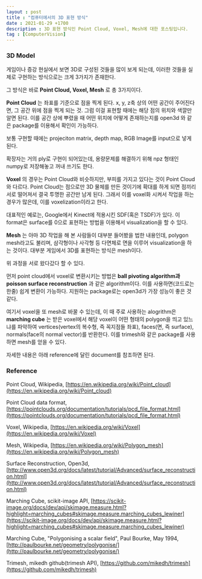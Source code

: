 ```yaml
---
layout : post
title : "컴퓨터에서의 3D 표현 방식"
date : 2021-01-29 +1700
description : 3D 표현 방식인 Point Cloud, Voxel, Mesh에 대한 포스팅입니다.
tag : [ComputerVision]
---
```


### 3D Model



 게임이나 증강 현실에서 보면 3D로 구성된 것들을 많이 보게 되는데, 이러한 것들을 실제로 구현하는 방식으로는 크게 3가지가 존재한다.

 그 방식은 바로 __Point Cloud, Voxel, Mesh__ 로 총 3가지이다.



 __Point Cloud__ 는 좌표를 기준으로 점을 찍게 된다. x, y, z축 상의 어떤 공간이 주어진다면, 그 공간 위에 점을 찍게 되는 것. 그럼 이걸 표현할 때에는 해당 점의 위치와 색깔만 알면 된다. 이를 공간 상에 뿌렸을 때 어떤 위치에 어떻게 존재하는지를 open3d 와 같은 package를 이용해서 확인이 가능하다.

 보통 구현할 때에는 projeciton matrix, depth map, RGB Image를 input으로 넣게 된다.

 확장자는 거의 ply로 구현이 되어있는데, 용량문제를 해결하기 위해 npz 형태인 numpy로 저장해놓고 꺼내 쓰기도 한다.



 __Voxel__ 의 경우는 Point Cloud와 비슷하지만, 부피를 가지고 있다는 것이 Point Cloud와 다르다. Point Cloud는 점으로만 3D 물체를 만든 것이기에 확대를 하게 되면 점끼리 서로 떨어져서 결국 투명한 공간만 남게 된다. 그래서 이를 voxel화 시켜서 작업을 하는 경우가 많은데, 이를 voxelization이라고 한다.

 대표적인 예로는, Google에서 Kinect에 적용시킨 SDF(혹은 TSDF)가 있다. 이 format은 surface를 0으로 표현하는 방법을 이용해서 visualization을 할 수 있다.



 __Mesh__ 는 아마 3D 작업을 해 본 사람들이 대부분 들어봤을 법한 내용인데, polygon mesh라고도 불리며, 삼각형이나 사각형 등 다면체로 면을 이루어 visualization을 하는 것이다. 대부분 게임에서 3D를 표현하는 방식은 mesh이다.



 위 과정을 서로 왔다갔다 할 수 있다.

 먼저 point cloud에서 voxel로 변환시키는 방법은 __ball pivoting algorithm과 poisson surface reconstruction__ 과 같은 algorithm이다. 이를 사용하면(코드로는 한줄) 쉽게 변환이 가능하다. 지원하는 package로는 open3d가 가장 성능이 좋은 것 같다.

 여기서 voxel을 또 mesh로 바꿀 수 있는데, 이 때 주로 사용하는 alogrithm은 __marching cube__ 는 받은 voxel에서 해당 voxel이 어떤 형태의 polygon을 띄고 있느냐를 파악하여 vertices(vertex의 복수형, 즉 꼭지점들 좌표), faces(면, 즉 surface), normals(face의 normal vector)를 반환한다. 이를 trimesh와 같은 package를 사용하면 mesh를 얻을 수 있다.



 자세한 내용은 아래 reference에 달린 document를 참조하면 된다.



### Reference

Point Cloud, Wikipedia, [https://en.wikipedia.org/wiki/Point_cloud](https://en.wikipedia.org/wiki/Point_cloud)

Point Cloud data format, [https://pointclouds.org/documentation/tutorials/pcd_file_format.html](https://pointclouds.org/documentation/tutorials/pcd_file_format.html)

Voxel, Wikipedia, [https://en.wikipedia.org/wiki/Voxel](https://en.wikipedia.org/wiki/Voxel)

Mesh, Wikipedia, [https://en.wikipedia.org/wiki/Polygon_mesh](https://en.wikipedia.org/wiki/Polygon_mesh)

Surface Reconstruction, Open3d, [http://www.open3d.org/docs/latest/tutorial/Advanced/surface_reconstruction.html](http://www.open3d.org/docs/latest/tutorial/Advanced/surface_reconstruction.html)

Marching Cube, scikit-image API, [https://scikit-image.org/docs/dev/api/skimage.measure.html?highlight=marching_cubes#skimage.measure.marching_cubes_lewiner](https://scikit-image.org/docs/dev/api/skimage.measure.html?highlight=marching_cubes#skimage.measure.marching_cubes_lewiner)

Marching Cube, "Polygonising a scalar field", Paul Bourke, May 1994, [http://paulbourke.net/geometry/polygonise/](http://paulbourke.net/geometry/polygonise/)

Trimesh, mikedh github(trimesh API), [https://github.com/mikedh/trimesh](https://github.com/mikedh/trimesh)

